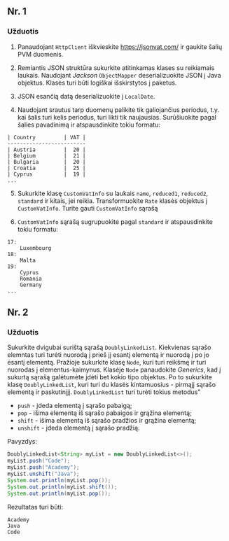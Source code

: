 
## Nr. 1

### Užduotis

1. Panaudojant `HttpClient` iškvieskite https://jsonvat.com/ ir gaukite šalių PVM duomenis.

2. Remiantis JSON struktūra sukurkite atitinkamas klases su reikiamais laukais. Naudojant *Jackson* `ObjectMapper` deserializuokite JSON į Java objektus. Klasės turi būti logiškai išskirstytos į paketus.

3. JSON esančią datą deserializuokite į `LocalDate`.

4. Naudojant srautus tarp duomenų palikite tik galiojančius periodus, t.y. kai šalis turi kelis periodus, turi likti tik naujausias. Surūšiuokite pagal šalies pavadinimą ir atspausdinkite tokiu formatu:
```
| Country         | VAT |
-------------------------
| Austria         |  20 |
| Belgium         |  21 |
| Bulgaria        |  20 |
| Croatia         |  25 |
| Cyprus          |  19 |
...
```

5. Sukurkite klasę `CustomVatInfo` su laukais `name`, `reduced1`, `reduced2`, `standard` ir kitais, jei reikia. Transformuokite `Rate` klasės objektus į `CustomVatInfo`. Turite gauti `CustomVatInfo` sąrašą

6. `CustomVatInfo` sąrašą sugrupuokite pagal `standard` ir atspausdinkite tokiu formatu:
```
17:
    Luxembourg
18:
    Malta
19:
    Cyprus
    Romania
    Germany
...
```


## Nr. 2

### Užduotis

Sukurkite dvigubai surištą sąrašą `DoublyLinkedList`.
Kiekvienas sąrašo elemntas turi turėti nuorodą į prieš jį esantį elementą ir nuorodą į po jo esantį elementą. Pražioje sukurkite klasę `Node`, kuri turi reikšmę ir turi nuorodas į elementus-kaimynus. Klasėje `Node` panaudokite *Generics*, kad į sukurtą sąrašą galėtumėte įdėti bet kokio tipo objektus. Po to sukurkite klasę `DoublyLinkedList`, kuri turi du klasės kintamuosius - pirmąjį sąrašo elementą ir paskutinįjį. `DoublyLinkedList` turi turėti tokius metodus"
- `push` - įdeda elementą į sąrašo pabaigą;
- `pop` - išima elementą iš sąrašo pabaigos ir grąžina elementą;
- `shift` - išima elementą iš sąrašo pradžios ir grąžina elementą;
- `unshift` - įdeda elementą į sąrašo pradžią.

Pavyzdys:
```java
DoublyLinkedList<String> myList = new DoublyLinkedList<>();
myList.push("Code");
myList.push("Academy");
myList.unshift("Java");
System.out.println(myList.pop());
System.out.println(myList.shift());
System.out.println(myList.pop());
```

Rezultatas turi būti:
```
Academy
Java
Code
```
